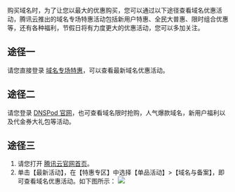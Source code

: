购买域名时，为了让您以最大的优惠购买，您可以通过以下途径查看域名优惠活动，腾讯云推出的域名专场特惠活动包括新用户特惠、全民大普惠、限时组合优惠等，还有各种福利，节假日将有力度更大的优惠活动，您可以多加关注。

## 途径一
请您直接登录 [域名专场特惠](https://cloud.tencent.com/act/domainsales)，可以查看最新域名优惠活动。

## 途径二
请您登录 [DNSPod 官网](https://www.dnspod.cn/promo/domainscarnival)，也可查看域名限时抢购，人气爆款域名，新用户福利以及代金券大礼包等活动。


## 途径三
1. 请您打开 [腾讯云官网首页](https://cloud.tencent.com/)。
2. 单击【最新活动】，在【特惠专区】中选择【单品活动】>【域名与备案】，即可查看域名优惠活动。如下图所示：
![](https://main.qcloudimg.com/raw/a9feccf065ccfa8c7c1b35ba73c771d6.png)


